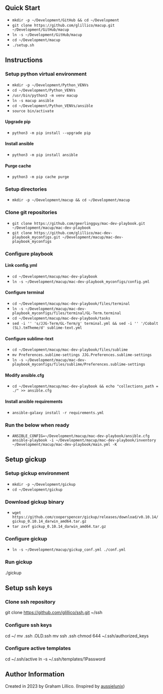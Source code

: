 ## Quick Start
* `mkdir -p ~/Development/GitHub && cd ~/Development`
* `git clone https://github.com/glillico/macup.git ~/Development/GitHub/macup`
* `ln -s ~/Development/GitHub/macup`
* `cd ~/Development/macup`
* `./setup.sh`

## Instructions
### Setup python virtual environment
* `mkdir -p ~/Development/Python_VENVs`
* `cd ~/Development/Python_VENVs`
* `/usr/bin/python3 -m venv macup`
* `ln -s macup ansible`
* `cd ~/Development/Python_VENVs/ansible`
* `source bin/activate`

#### Upgrade pip
* `python3 -m pip install --upgrade pip`

#### Install ansible
* `python3 -m pip install ansible`

#### Purge cache
* `python3 -m pip cache purge`

### Setup directories
* `mkdir -p ~/Development/macup && cd ~/Development/macup`

### Clone git repositories
* `git clone https://github.com/geerlingguy/mac-dev-playbook.git ~/Development/macup/mac-dev-playbook`
* `git clone https://github.com/glillico/mac-dev-playbook_myconfigs.git ~/Development/macup/mac-dev-playbook_myconfigs`

### Configure playbook
#### Link config.yml
* `cd ~/Development/macup/mac-dev-playbook`
* `ln -s ~/Development/macup/mac-dev-playbook_myconfigs/config.yml`

#### Configure terminal
* `cd ~/Development/macup/mac-dev-playbook/files/terminal`
* `ln -s ~/Development/macup/mac-dev-playbook_myconfigs/files/terminal/GL-Term.terminal`
* `cd ~/Development/macup/mac-dev-playbook/tasks`
* `sed -i '' 's/JJG-Term/GL-Term/g' terminal.yml && sed -i '' '/Cobalt (SL).tmTheme/d' sublime-text.yml`

#### Configure sublime-text
* `cd ~/Development/macup/mac-dev-playbook/files/sublime`
* `mv Preferences.sublime-settings JJG.Preferences.sublime-settings`
* `ln -s ~/Development/macup/mac-dev-playbook_myconfigs/files/sublime/Preferences.sublime-settings`

#### Modify ansible.cfg
* `cd ~/Development/macup/mac-dev-playbook && echo "collections_path = ./" >> ansible.cfg`

#### Install ansible requirements
* `ansible-galaxy install -r requirements.yml`

### Run the below when ready
* `ANSIBLE_CONFIG=~/Development/macup/mac-dev-playbook/ansible.cfg ansible-playbook -i ~/Development/macup/mac-dev-playbook/inventory ~/Development/macup/mac-dev-playbook/main.yml -K`

## Setup gickup
### Setup gickup environment

* `mkdir -p ~/Development/gickup`
* `cd ~/Development/gickup`

### Download gickup binary
* `wget https://github.com/cooperspencer/gickup/releases/download/v0.10.14/gickup_0.10.14_darwin_amd64.tar.gz`
* `tar zxvf gickup_0.10.14_darwin_amd64.tar.gz`

### Configure gickup
* `ln -s ~/Development/macup/gickup_conf.yml ./conf.yml`

### Run gickup
./gickup

## Setup ssh keys
### Clone ssh repository
git clone https://github.com/glillico/ssh.git ~/ssh

### Configure ssh keys
cd ~/
mv .ssh .OLD.ssh
mv ssh .ssh
chmod 644 ~/.ssh/authorized_keys

### Configure active templates
cd ~/.ssh/active
ln -s ~/.ssh/templates/1Password

## Author Information

Created in 2023 by Graham Lillico. (Inspired by [aussielunix](https://gist.github.com/aussielunix/fb1ef2d906183604e3268aa86353bcb3))